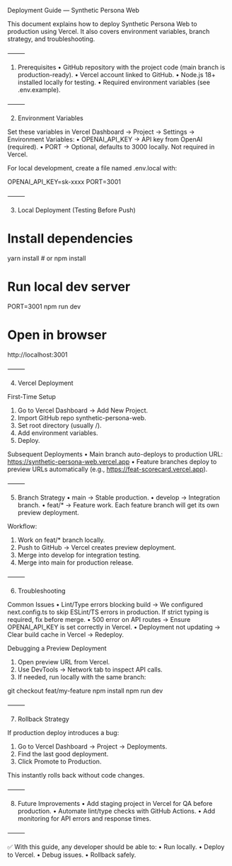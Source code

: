 Deployment Guide — Synthetic Persona Web

This document explains how to deploy Synthetic Persona Web to production using Vercel. It also covers environment variables, branch strategy, and troubleshooting.

⸻

1. Prerequisites
  • GitHub repository with the project code (main branch is production-ready).
  • Vercel account linked to GitHub.
  • Node.js 18+ installed locally for testing.
  • Required environment variables (see .env.example).

⸻

2. Environment Variables

Set these variables in Vercel Dashboard → Project → Settings → Environment Variables:
  • OPENAI_API_KEY → API key from OpenAI (required).
  • PORT → Optional, defaults to 3000 locally. Not required in Vercel.

For local development, create a file named .env.local with:

OPENAI_API_KEY=sk-xxxx
PORT=3001


⸻

3. Local Deployment (Testing Before Push)

# Install dependencies
yarn install   # or npm install

# Run local dev server
PORT=3001 npm run dev

# Open in browser
http://localhost:3001


⸻

4. Vercel Deployment

First-Time Setup
  1.  Go to Vercel Dashboard → Add New Project.
  2.  Import GitHub repo synthetic-persona-web.
  3.  Set root directory (usually /).
  4.  Add environment variables.
  5.  Deploy.

Subsequent Deployments
  • Main branch auto-deploys to production URL: https://synthetic-persona-web.vercel.app
  • Feature branches deploy to preview URLs automatically (e.g., https://feat-scorecard.vercel.app).

⸻

5. Branch Strategy
  • main → Stable production.
  • develop → Integration branch.
  • feat/* → Feature work. Each feature branch will get its own preview deployment.

Workflow:
  1.  Work on feat/* branch locally.
  2.  Push to GitHub → Vercel creates preview deployment.
  3.  Merge into develop for integration testing.
  4.  Merge into main for production release.

⸻

6. Troubleshooting

Common Issues
  • Lint/Type errors blocking build → We configured next.config.ts to skip ESLint/TS errors in production. If strict typing is required, fix before merge.
  • 500 error on API routes → Ensure OPENAI_API_KEY is set correctly in Vercel.
  • Deployment not updating → Clear build cache in Vercel → Redeploy.

Debugging a Preview Deployment
  1.  Open preview URL from Vercel.
  2.  Use DevTools → Network tab to inspect API calls.
  3.  If needed, run locally with the same branch:

git checkout feat/my-feature
npm install
npm run dev



⸻

7. Rollback Strategy

If production deploy introduces a bug:
  1.  Go to Vercel Dashboard → Project → Deployments.
  2.  Find the last good deployment.
  3.  Click Promote to Production.

This instantly rolls back without code changes.

⸻

8. Future Improvements
  • Add staging project in Vercel for QA before production.
  • Automate lint/type checks with GitHub Actions.
  • Add monitoring for API errors and response times.

⸻

✅ With this guide, any developer should be able to:
  • Run locally.
  • Deploy to Vercel.
  • Debug issues.
  • Rollback safely.